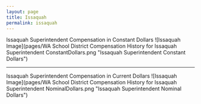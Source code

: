 ```yaml
---
layout: page
title: Issaquah
permalink: issaquah
---
```



Issaquah Superintendent Compensation in Constant Dollars
![Issaquah Image](pages/WA School District Compensation History for Issaquah Superintendent ConstantDollars.png "Issaquah Superintendent Constant Dollars")
___

Issaquah Superintendent Compensation in Current Dollars
![Issaquah Image](pages/WA School District Compensation History for Issaquah Superintendent NominalDollars.png "Issaquah Superintendent Nominal Dollars")